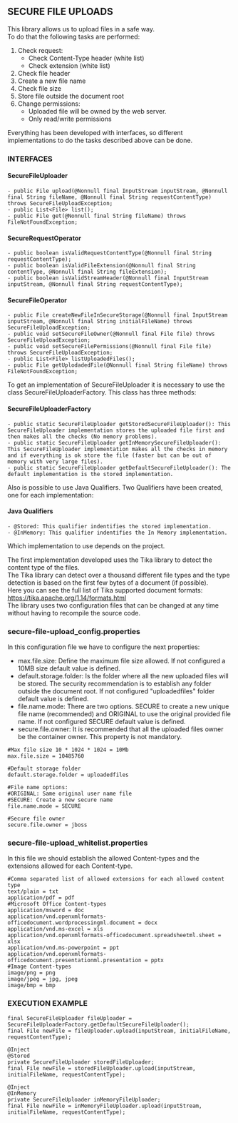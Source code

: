 SECURE FILE UPLOADS
--------------------
This library allows us to upload files in a safe way.  
To do that the following tasks are performed:
1. Check request:
	- Check Content-Type header (white list)
	- Check extension (white list)
2. Check file header
3. Create a new file name
4. Check file size
5. Store file outside the document root
6. Change permissions:
	- Uploaded file will be owned by the web server.
	- Only read/write permissions
	
Everything has been developed with interfaces, so different implementations to do the tasks described above can be done.   

### INTERFACES ###

#### SecureFileUploader ####
	- public File upload(@Nonnull final InputStream inputStream, @Nonnull final String fileName, @Nonnull final String requestContentType) throws SecureFileUploadException;
	- public List<File> list();
	- public File get(@Nonnull final String fileName) throws FileNotFoundException;

#### SecureRequestOperator ####
	- public boolean isValidRequestContentType(@Nonnull final String requestContentType);
	- public boolean isValidFileExtension(@Nonnull final String contentType, @Nonnull final String fileExtension);
	- public boolean isValidStreamHeader(@Nonnull final InputStream inputStream, @Nonnull final String requestContentType);
	
#### SecureFileOperator ####
	- public File createNewFileInSecureStorage(@Nonnull final InputStream inputStream, @Nonnull final String initialFileName) throws SecureFileUploadException;
	- public void setSecureFileOwner(@Nonnull final File file) throws SecureFileUploadException;
	- public void setSecureFilePermissions(@Nonnull final File file) throws SecureFileUploadException;
	- public List<File> listUploadedFiles();
	- public File getUplodadedFile(@Nonnull final String fileName) throws FileNotFoundException;

To get an implementation of SecureFileUploader it is necessary to use the class SecureFileUploaderFactory. This class has three methods:   
#### SecureFileUploaderFactory ####
	- public static SecureFileUploader getStoredSecureFileUploader(): This SecureFileUploader implementation stores the uploaded file first and then makes all the checks (No memory problems).   
	- public static SecureFileUploader getInMemorySecureFileUploader(): This SecureFileUploader implementation makes all the checks in memory and if everything is ok store the file (faster but can be out of memory with very large files).   
	- public static SecureFileUploader getDefaultSecureFileUploader(): The default implementation is the stored implementation.      

Also is possible to use Java Qualifiers. Two Qualifiers have been created, one for each implementation:
#### Java Qualifiers ####
	- @Stored: This qualifier indentifies the stored implementation.
	- @InMemory: This qualifier indentifies the In Memory implementation.
Which implementation to use depends on the project.   
	
The first implementation developed uses the Tika library to detect the content type of the files.   
The Tika library can detect over a thousand different file types and the type detection is based on the first few bytes of a document (if possible).   
Here you can see the full list of Tika supported document formats: https://tika.apache.org/1.14/formats.html   
The library uses two configuration files that can be changed at any time without having to recompile the source code.   

### secure-file-upload_config.properties ###
In this configuration file we have to configure the next properties:   
- max.file.size: Define the maximum file size allowed. If not configured a 10MB size default value is defined.   
- default.storage.folder: Is the folder where all the new uploaded files will be stored. The security recommendation is to establish any folder outside the document root. If not configured "uploadedfiles" folder default value is defined.   
- file.name.mode: There are two options. SECURE to create a new unique file name (recommended) and ORIGINAL to use the original provided file name. If not configured SECURE default value is defined.   
- secure.file.owner: It is recommended that all the uploaded files owner be the container owner. This property is not mandatory.   

```
#Max file size 10 * 1024 * 1024 = 10Mb
max.file.size = 10485760

#Default storage folder
default.storage.folder = uploadedfiles

#File name options:
#ORIGINAL: Same original user name file
#SECURE: Create a new secure name
file.name.mode = SECURE

#Secure file owner
secure.file.owner = jboss
```

### secure-file-upload_whitelist.properties ###
In this file we should establish the allowed Content-types and the extensions allowed for each Content-type.

```
#Comma separated list of allowed extensions for each allowed content type   
text/plain = txt   
application/pdf = pdf   
#Microsoft Office Content-types   
application/msword = doc   
application/vnd.openxmlformats-officedocument.wordprocessingml.document = docx   
application/vnd.ms-excel = xls   
application/vnd.openxmlformats-officedocument.spreadsheetml.sheet = xlsx   
application/vnd.ms-powerpoint = ppt   
application/vnd.openxmlformats-officedocument.presentationml.presentation = pptx   
#Image Content-types   
image/png = png   
image/jpeg = jpg, jpeg   
image/bmp = bmp    
```

### EXECUTION EXAMPLE ### 
```
final SecureFileUploader fileUploader = SecureFileUploaderFactory.getDefaultSecureFileUploader();  
final File newFile = fileUploader.upload(inputStream, initialFileName, requestContentType);

@Inject
@Stored
private SecureFileUploader storedFileUploader;
final File newFile = storedFileUploader.upload(inputStream, initialFileName, requestContentType);

@Inject
@InMemory
private SecureFileUploader inMemoryFileUploader;
final File newFile = inMemoryFileUploader.upload(inputStream, initialFileName, requestContentType);

```